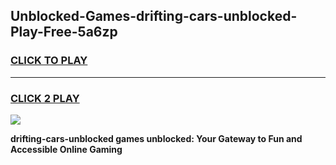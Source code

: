 
## Unblocked-Games-drifting-cars-unblocked-Play-Free-5a6zp
<h3>
<a href="https://premium76.site?title=drifting-cars-unblocked&ref=20M">CLICK TO PLAY</a></h3>
<hr>

<h3>
<a href="https://premium76.site?title=drifting-cars-unblocked&ref=20M">CLICK 2 PLAY</a>
  
</h3>

<a href="https://premium76.site?title=drifting-cars-unblocked&ref=19M"><img src="https://clearcache.store/games.png"></a>


**drifting-cars-unblocked games unblocked: Your Gateway to Fun and Accessible Online Gaming**
